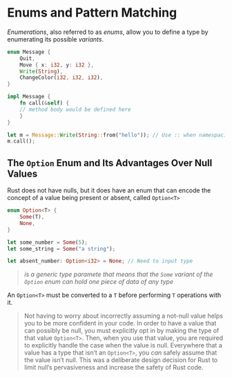 # Enums and Pattern Matching

*Enumerations*, also referred to as *enums*, allow you to define a type by enumerating its possible *variants*.

```rust
enum Message {
    Quit,
    Move { x: i32, y: i32 },
    Write(String),
    ChangeColor(i32, i32, i32),
}

impl Message {
	fn call(&self) {
	// method body would be defined here
	}
}

let m = Message::Write(String::from("hello")); // Use :: when namespacing enums
m.call();
```

## The `Option` Enum and Its Advantages Over Null Values

Rust does not have nulls, but it does have an enum that can encode the concept of a value being present or absent, called `Option<T>`

```rust
enum Option<T> {
    Some(T),
    None,
}

let some_number = Some(5);
let some_string = Some("a string");

let absent_number: Option<i32> = None; // Need to input type
```

>   *<T> is a generic type paramete that means that the `Some` variant of the `Option` enum can hold one piece of data of any type*

An `Option<T>` must be converted to a `T` before performing `T` operations with it.

>   Not having to worry about incorrectly assuming a not-null value helps you to be more confident in your code. In order to have a value that can possibly be null, you must explicitly opt in by making the type of that value `Option<T>`. Then, when you use that value, you are required to explicitly handle the case when the value is null. Everywhere that a value has a type that isn’t an `Option<T>`, you *can* safely assume that the value isn’t null. This was a deliberate design decision for Rust to limit null’s pervasiveness and increase the safety of Rust code.

